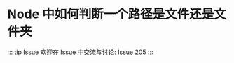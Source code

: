# Node 中如何判断一个路径是文件还是文件夹



::: tip Issue 
 欢迎在 Issue 中交流与讨论: [Issue 205](https://github.com/shfshanyue/Daily-Question/issues/205) 
:::



